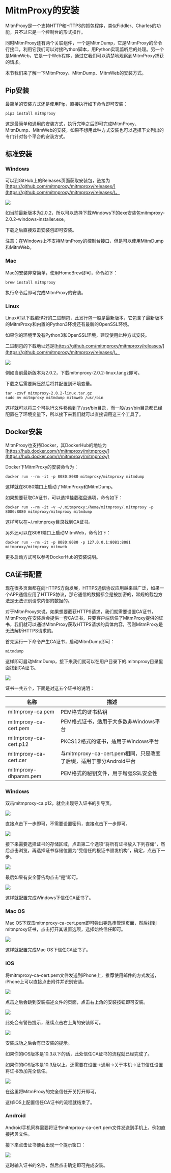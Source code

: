 # MitmProxy的安装

MitmProxy是一个支持HTTP和HTTPS的抓包程序，类似Fiddler、Charles的功能，只不过它是一个控制台的形式操作。

同时MitmProxy还有两个关联组件，一个是MitmDump，它是MitmProxy的命令行接口，利用它我们可以对接Python脚本，用Python实现监听后的处理。另一个是MitmWeb，它是一个Web程序，通过它我们可以清楚地观察到MitmProxy捕获的请求。

本节我们来了解一下MitmProxy、MitmDump、MitmWeb的安装方式。

## Pip安装

最简单的安装方式还是使用Pip，直接执行如下命令即可安装：

```
pip3 install mitmproxy
```

这是最简单和通用的安装方式，执行完毕之后即可完成MitmProxy、MitmDump、MitmWeb的安装，如果不想用此种方式安装也可以选择下文列出的专门针对各个平台的安装方式。

## 标准安装

### Windows

可以到GitHub上的Releases页面获取安装包，链接为[https://github.com/mitmproxy/mitmproxy/releases/](https://github.com/mitmproxy/mitmproxy/releases/)。

![](./assets/2017-07-20-13-59-55.jpg)

如当前最新版本为2.0.2，所以可以选择下载Windows下的exe安装包mitmproxy-2.0.2-windows-installer.exe。

下载之后直接双击安装包即可安装。

注意：在Windows上不支持MitmProxy的控制台接口，但是可以使用MitmDump和MitmWeb。

### Mac

Mac的安装非常简单，使用HomeBrew即可，命令如下：

```
brew install mitmproxy
```

执行命令后即可完成MitmProxy的安装。

### Linux

Linux可以下载编译好的二进制包，此发行包一般是最新版本，它包含了最新版本的MitmProxy和内置的Python3环境还有最新的OpenSSL环境。

如果你的环境里没有Python3和OpenSSL环境，建议使用此种方式安装。

二进制包的下载地址还是[https://github.com/mitmproxy/mitmproxy/releases/](https://github.com/mitmproxy/mitmproxy/releases/)。

![](./assets/2017-07-20-13-59-55.jpg)

例如当前最新版本为2.0.2，下载mitmproxy-2.0.2-linux.tar.gz即可。

下载之后需要解压然后将其配置到环境变量。

```
tar -zxvf mitmproxy-2.0.2-linux.tar.gz
sudo mv mitmproxy mitmdump mitmweb /usr/bin
```

这样就可以将三个可执行文件移动到了/usr/bin目录，而一般/usr/bin目录都已经配置在了环境变量下，所以接下来我们就可以直接调用这三个工具了。

## Docker安装

MitmProxy也支持Docker，其DockerHub的地址为[https://hub.docker.com/r/mitmproxy/mitmproxy/](https://hub.docker.com/r/mitmproxy/mitmproxy/)

Docker下MitmProxy的安装命令为：

```
docker run --rm -it -p 8080:8080 mitmproxy/mitmproxy mitmdump
```

这样就在8080端口上启动了MitmProxy和MitmDump。

如果想要获取CA证书，可以选择挂载磁盘选项，命令如下：

```
docker run --rm -it -v ~/.mitmproxy:/home/mitmproxy/.mitmproxy -p 8080:8080 mitmproxy/mitmproxy mitmdump
```

这样可以在~/.mitmproxy目录找到CA证书。

另外还可以在8081端口上启动MitmWeb，命令如下：

```
docker run --rm -it -p 8080:8080 -p 127.0.0.1:8081:8081 mitmproxy/mitmproxy mitmweb
```

更多启动方式可以参考DockerHub的安装说明。

## CA证书配置

现在很多页面都在向HTTPS方向发展，HTTPS通信协议应用越来越广泛，如果一个APP通信应用了HTTPS协议，那它通信的数据都会是被加密的，常规的截包方法是无法识别请求内部的数据的。

对于MitmProxy来说，如果想要截获HTTPS请求，我们就需要设置CA证书，MitmProxy在安装后会提供一套CA证书，只要客户端信任了MitmProxy提供的证书，我们就可以通过MitmProxy获取HTTPS请求的具体内容，否则MitmProxy是无法解析HTTPS请求的。

首先运行一下命令产生CA证书，启动MitmDump即可：

```
mitmdump
```

这样即可启动MitmDump，接下来我们就可以在用户目录下的.mitmproxy目录里面找到CA证书。


![](./assets/2017-07-20-15-28-56.jpg)

证书一共五个，下面是对这五个证书的说明：

| 名称 | 描述 |
| --- | --- |
| mitmproxy-ca.pem | PEM格式的证书私钥 |
| mitmproxy-ca-cert.pem | PEM格式证书，适用于大多数非Windows平台 |
| mitmproxy-ca-cert.p12 | PKCS12格式的证书，适用于Windows平台 |
| mitmproxy-ca-cert.cer | 与mitmproxy-ca-cert.pem相同，只是改变了后缀，适用于部分Android平台 |
| mitmproxy-dhparam.pem | PEM格式的秘钥文件，用于增强SSL安全性 |

### Windows

双击mitmproxy-ca.p12，就会出现导入证书的引导页。


![](./assets/2017-07-20-16-27-12.jpg)

直接点击下一步即可，不需要设置密码，直接点击下一步即可。


![](./assets/2017-07-20-16-30-18.jpg)

接下来需要选择证书的存储区域，点击第二个选项“将所有证书放入下列存储”，然后点击浏览，再选择证书存储位置为“受信任的根证书颁发机构”，确定，点击下一步。


![](./assets/2017-07-20-16-35-22.jpg)

最后如果有安全警告均点击“是”即可。

![](./assets/2017-07-20-16-34-46.jpg)

这样就配置完成Windows下信任CA证书了。

### Mac OS

Mac OS下双击mitmproxy-ca-cert.pem即可弹出钥匙串管理页面，然后找到mitmproxy证书，点击打开其设置选项，选择始终信任即可。

![](./assets/2017-07-20-16-46-49.jpg)

这样就配置完成Mac OS下信任CA证书了。

### iOS

将mitmproxy-ca-cert.pem文件发送到iPhone上，推荐使用邮件的方式发送，iPhone上可以直接点击附件并识别安装。


![](./assets/2017-07-20-20-10-55.jpg)

点击之后会跳到安装描述文件的页面，点击右上角的安装按钮即可安装。


![](./assets/2017-07-20-20-11-50.jpg)

此处会有警告提示，继续点击右上角的安装即可。


![](./assets/2017-07-20-20-12-23.jpg)

安装成功之后会有已安装的提示。

如果你的iOS版本是10.3以下的话，此处信任CA证书的流程就已经完成了。

如果你的iOS版本是10.3及以上，还需要在设置->通用->关于本机->证书信任设置将证书添加完全信任。


![](./assets/2017-07-20-20-15-08.jpg)

在这里将MitmProxy的完全信任开关打开即可。

这样iOS上配置信任CA证书的流程就结束了。

### Android

Android手机同样需要将证书mitmproxy-ca-cert.pem文件发送到手机上，例如直接拷贝文件。

接下来点击证书便会出现一个提示窗口：

![](./assets/2017-08-13-22-44-54.jpg)

这时输入证书的名称，然后点击确定即可完成安装。





